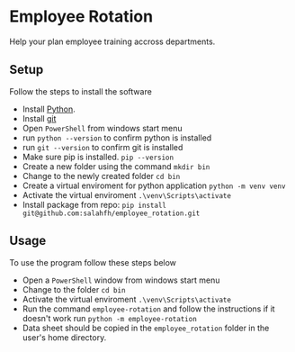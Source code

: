 # Employee Rotation

Help your plan employee training accross departments.

## Setup

Follow the steps to install the software

- Install [Python](https://www.python.org/downloads/).
- Install [git](https://git-scm.com/downloads)
- Open `PowerShell` from windows start menu
- run `python --version` to confirm python is installed
- run `git --version` to confirm git is installed
- Make sure pip is installed. `pip --version`
- Create a new folder using the command `mkdir bin`
- Change to the newly created folder `cd bin`
- Create a virtual enviroment for python application `python -m venv venv`
- Activate the virtual enviroment `.\venv\Scripts\activate`
- Install package from repo: `pip install git@github.com:salahfh/employee_rotation.git`

## Usage

To use the program follow these steps below

- Open a `PowerShell` window from windows start menu
- Change to the folder `cd bin`
- Activate the virtual enviroment `.\venv\Scripts\activate`
- Run the command `employee-rotation` and follow the instructions if it doesn't work run `python -m employee-rotation`
- Data sheet should be copied in the `employee_rotation` folder in the user's home directory.
